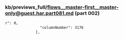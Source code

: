 ### kb/previews_full/flows__master-first__master-only@guest.har.part081.md (part 002)

```md
r": 0,
                "columnNumber": 3176
              },
    
```

```
